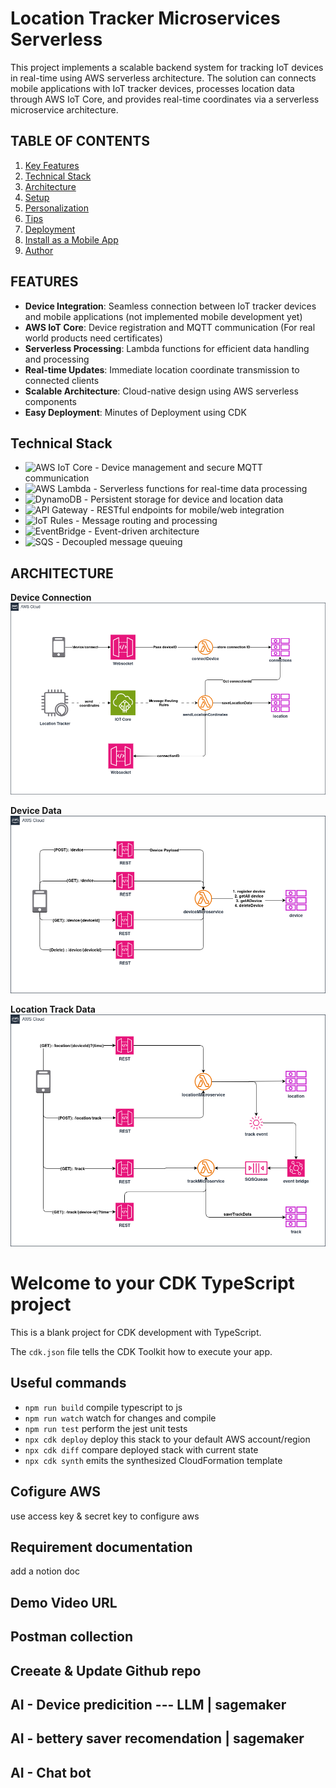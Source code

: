 # Location Tracker Microservices Serverless
This project implements a scalable backend system for tracking IoT devices in real-time using AWS serverless architecture. The solution can connects mobile applications with IoT tracker devices, processes location data through AWS IoT Core, and provides real-time coordinates via a serverless microservice architecture.

## TABLE OF CONTENTS
1. [Key Features](#FEATURES) 
2. [Technical Stack](#STACK)
3. [Architecture](#ARCHITECTURE)
4. [Setup](#SETUP)
5. [Personalization](#PERSONALIZATION)
6. [Tips](#TIPS)
7. [Deployment](#DEPLOYMENT)
8. [Install as a Mobile App](#PWA)
9. [Author](#AUTHOR)


## FEATURES
    
- **Device Integration**: Seamless connection between IoT tracker devices and mobile applications (not implemented mobile development yet)
- **AWS IoT Core**: Device registration and MQTT communication (For real world products need certificates)
- **Serverless Processing**: Lambda functions for efficient data handling and processing
- **Real-time Updates**: Immediate location coordinate transmission to connected clients
- **Scalable Architecture**: Cloud-native design using AWS serverless components
- **Easy Deployment**: Minutes of Deployment using CDK 

## Technical Stack

- <img src="https://img.shields.io/badge/AWS_IoT_Core-326304?style=flat&logo=amazon-aws&logoColor=white" alt="AWS IoT Core"> - Device management and secure MQTT communication  
- <img src="https://img.shields.io/badge/AWS_Lambda-FF9900?style=flat&logo=awslambda&logoColor=white" alt="AWS Lambda"> - Serverless functions for real-time data processing  
- <img src="https://img.shields.io/badge/Amazon_DynamoDB-4053D6?style=flat&logo=amazon-dynamodb&logoColor=white" alt="DynamoDB"> - Persistent storage for device and location data  
- <img src="https://img.shields.io/badge/Amazon_API_Gateway-5e6dd1?style=flat&logo=amazon-aws&logoColor=white" alt="API Gateway"> - RESTful endpoints for mobile/web integration  
- <img src="https://img.shields.io/badge/AWS_IoT_Rules-407d07?style=flat&logo=amazon-aws&logoColor=white" alt="IoT Rules"> - Message routing and processing  
- <img src="https://img.shields.io/badge/Amazon_EventBridge-870f57?style=flat&logo=amazon-aws&logoColor=white" alt="EventBridge"> - Event-driven architecture  
- <img src="https://img.shields.io/badge/Amazon_SQS-b3257a?style=flat&logo=amazon-sqs&logoColor=white" alt="SQS"> - Decoupled message queuing  


## ARCHITECTURE
**Device Connection**
![connection](public/readme/connect.png)<br />

**Device Data**
![device](public/readme/device.png)<br />

**Location Track Data**
![location track](public/readme/location-track.png)<br />

# Welcome to your CDK TypeScript project

This is a blank project for CDK development with TypeScript.

The `cdk.json` file tells the CDK Toolkit how to execute your app.

## Useful commands

* ```npm run build```   compile typescript to js
* `npm run watch`   watch for changes and compile
* `npm run test`    perform the jest unit tests
* `npx cdk deploy`  deploy this stack to your default AWS account/region
* `npx cdk diff`    compare deployed stack with current state
* `npx cdk synth`   emits the synthesized CloudFormation template


## Cofigure AWS
use access key & secret key to configure aws



## Requirement documentation
add a notion doc

## Demo Video URL

## Postman collection

## Creeate & Update Github repo

## AI - Device predicition --- LLM | sagemaker
## AI - bettery saver recomendation | sagemaker
## AI - Chat bot
